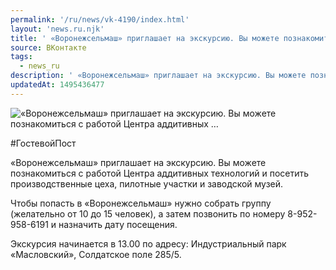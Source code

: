 ```yaml
---
permalink: '/ru/news/vk-4190/index.html'
layout: 'news.ru.njk'
title: ' «Воронежсельмаш» приглашает на экскурсию. Вы можете познакомиться с работой Центра аддитивных …'
source: ВКонтакте
tags:
  - news_ru
description: ' «Воронежсельмаш» приглашает на экскурсию. Вы можете познакомиться с работой Центра аддитивных …'
updatedAt: 1495436477
---
```

![ «Воронежсельмаш» приглашает на экскурсию. Вы можете познакомиться с работой Центра аддитивных …](https://sun9-31.userapi.com/impf/c836636/v836636195/43878/4Y7VttGCMDc.jpg?size=1280x854&quality=96&proxy=1&sign=73d6a3d60f13a5b3267a0c2a608a46a5&c_uniq_tag=hmj4LYdq_8T3U7iXv0vV0x0G7jSDE5SJyL6mUQrfmqs&type=album)

#ГостевойПост

«Воронежсельмаш» приглашает на экскурсию. Вы можете познакомиться с работой Центра аддитивных технологий и посетить производственные цеха, пилотные участки и заводской музей.

Чтобы попасть в «Воронежсельмаш» нужно собрать группу (желательно от 10 до 15 человек), а затем позвонить по номеру 8-952-958-6191 и назначить дату посещения.

Экскурсия начинается в 13.00 по адресу: Индустриальный парк «Масловский», Солдатское поле 285/5.

